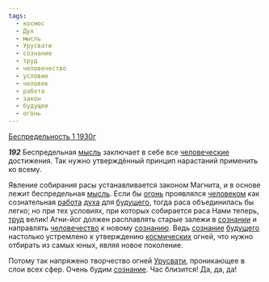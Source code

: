```yaml
---
tags:
  - космос
  - Дух
  - мысль
  - Урусвати
  - сознание
  - труд
  - человечество
  - условие
  - человек
  - работа
  - закон
  - будущее
  - огонь
---
```


[Беспредельность 1 1930г](https://127.0.0.1:4002/agni/1930)

___192___
Беспредельная [мысль](../../../tags/#мысль) заключает в себе все [человеческие](../../../tags/#[человечество](../../../tags/#человечество)) достижения. Так нужно утверждённый принцип нарастаний применить ко всему.   

Явление собирания расы устанавливается законом Магнита, и в основе лежит беспредельная [мысль](../../../tags/#мысль). Если бы [огонь](../../../tags/#огонь) проявлялся [человеком](../../../tags/#человек) как сознательная [работа](../../../tags/#работа) [духа](../../../tags/#Дух) для [будущего](../../../tags/#будущее), тогда раса объединилась бы легко; но при тех условиях, при которых собирается раса Нами теперь, [труд](../../../tags/#труд) велик! Агни-йог должен расплавлять старые залежи в [сознании](../../../tags/#[сознание](../../../tags/#сознание)) и направлять [человечество](../../../tags/#человечество) к новому [сознанию](../../../tags/#[сознание](../../../tags/#сознание)). Ведь [сознание](../../../tags/#сознание) [будущего](../../../tags/#будущее) настолько устремлено к утверждению [космических](../../../tags/#космос) огней, что нужно отбирать из самых юных, являя новое поколение.   

Потому так напряжено творчество огней [Урусвати](../../../tags/#Урусвати), проникающее в слои всех сфер. Очень будим [сознание](../../../tags/#сознание). Час близится! Да, да, да!